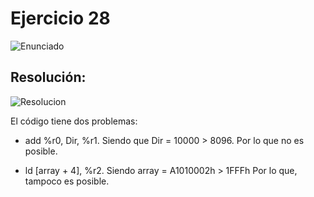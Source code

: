 # Ejercicio 28

![Enunciado](https://github.com/Lukas-De-Angelis-Riva/Estructura-Assembly/blob/master/Ejercicio28/Enunciado.JPG)


## Resolución:
![Resolucion](https://github.com/Lukas-De-Angelis-Riva/Estructura-Assembly/blob/master/Ejercicio28/Resolucion.png)

El código tiene dos problemas:

* add %r0, Dir, %r1. Siendo que Dir = 10000 > 8096. Por lo que no es posible.

* ld [array + 4], %r2. Siendo array = A1010002h > 1FFFh Por lo que, tampoco es posible.